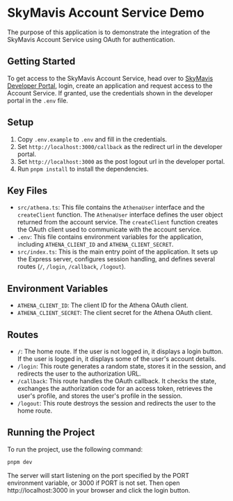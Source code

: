 # SkyMavis Account Service Demo

The purpose of this application is to demonstrate the integration of the SkyMavis Account Service using OAuth for authentication.

## Getting Started

To get access to the SkyMavis Account Service, head over to [SkyMavis Developer Portal](https://developers.skymavis.com), login, create an application and request access to the Account Service. If granted, use the credentials shown in the developer portal in the `.env` file.

## Setup

1. Copy `.env.example` to `.env` and fill in the credentials.
2. Set `http://localhost:3000/callback` as the redirect url in the developer portal.
3. Set `http://localhost:3000` as the post logout url in the developer portal.
4. Run `pnpm install` to install the dependencies.

## Key Files

- `src/athena.ts`: This file contains the `AthenaUser` interface and the `createClient` function. The `AthenaUser` interface defines the user object returned from the account service. The `createClient` function creates the OAuth client used to communicate with the account service.
- `.env`: This file contains environment variables for the application, including `ATHENA_CLIENT_ID` and `ATHENA_CLIENT_SECRET`.
- `src/index.ts`: This is the main entry point of the application. It sets up the Express server, configures session handling, and defines several routes (`/`, `/login`, `/callback`, `/logout`).

## Environment Variables

- `ATHENA_CLIENT_ID`: The client ID for the Athena OAuth client.
- `ATHENA_CLIENT_SECRET`: The client secret for the Athena OAuth client.

## Routes

- `/`: The home route. If the user is not logged in, it displays a login button. If the user is logged in, it displays some of the user's account details.
- `/login`: This route generates a random state, stores it in the session, and redirects the user to the authorization URL.
- `/callback`: This route handles the OAuth callback. It checks the state, exchanges the authorization code for an access token, retrieves the user's profile, and stores the user's profile in the session.
- `/logout`: This route destroys the session and redirects the user to the home route.

## Running the Project

To run the project, use the following command:

```bash
pnpm dev
```

The server will start listening on the port specified by the PORT environment variable, or 3000 if PORT is not set. Then open http://localhost:3000 in your browser and click the login button.
